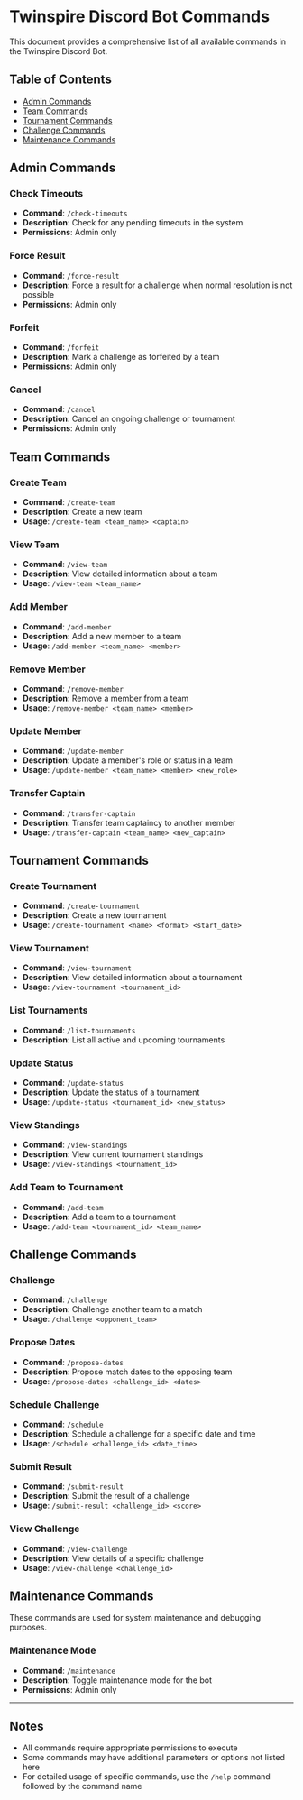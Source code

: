# Twinspire Discord Bot Commands

This document provides a comprehensive list of all available commands in the Twinspire Discord Bot.

## Table of Contents
- [Admin Commands](#admin-commands)
- [Team Commands](#team-commands)
- [Tournament Commands](#tournament-commands)
- [Challenge Commands](#challenge-commands)
- [Maintenance Commands](#maintenance-commands)

## Admin Commands

### Check Timeouts
- **Command**: `/check-timeouts`
- **Description**: Check for any pending timeouts in the system
- **Permissions**: Admin only

### Force Result
- **Command**: `/force-result`
- **Description**: Force a result for a challenge when normal resolution is not possible
- **Permissions**: Admin only

### Forfeit
- **Command**: `/forfeit`
- **Description**: Mark a challenge as forfeited by a team
- **Permissions**: Admin only

### Cancel
- **Command**: `/cancel`
- **Description**: Cancel an ongoing challenge or tournament
- **Permissions**: Admin only

## Team Commands

### Create Team
- **Command**: `/create-team`
- **Description**: Create a new team
- **Usage**: `/create-team <team_name> <captain>`

### View Team
- **Command**: `/view-team`
- **Description**: View detailed information about a team
- **Usage**: `/view-team <team_name>`

### Add Member
- **Command**: `/add-member`
- **Description**: Add a new member to a team
- **Usage**: `/add-member <team_name> <member>`

### Remove Member
- **Command**: `/remove-member`
- **Description**: Remove a member from a team
- **Usage**: `/remove-member <team_name> <member>`

### Update Member
- **Command**: `/update-member`
- **Description**: Update a member's role or status in a team
- **Usage**: `/update-member <team_name> <member> <new_role>`

### Transfer Captain
- **Command**: `/transfer-captain`
- **Description**: Transfer team captaincy to another member
- **Usage**: `/transfer-captain <team_name> <new_captain>`

## Tournament Commands

### Create Tournament
- **Command**: `/create-tournament`
- **Description**: Create a new tournament
- **Usage**: `/create-tournament <name> <format> <start_date>`

### View Tournament
- **Command**: `/view-tournament`
- **Description**: View detailed information about a tournament
- **Usage**: `/view-tournament <tournament_id>`

### List Tournaments
- **Command**: `/list-tournaments`
- **Description**: List all active and upcoming tournaments

### Update Status
- **Command**: `/update-status`
- **Description**: Update the status of a tournament
- **Usage**: `/update-status <tournament_id> <new_status>`

### View Standings
- **Command**: `/view-standings`
- **Description**: View current tournament standings
- **Usage**: `/view-standings <tournament_id>`

### Add Team to Tournament
- **Command**: `/add-team`
- **Description**: Add a team to a tournament
- **Usage**: `/add-team <tournament_id> <team_name>`

## Challenge Commands

### Challenge
- **Command**: `/challenge`
- **Description**: Challenge another team to a match
- **Usage**: `/challenge <opponent_team>`

### Propose Dates
- **Command**: `/propose-dates`
- **Description**: Propose match dates to the opposing team
- **Usage**: `/propose-dates <challenge_id> <dates>`

### Schedule Challenge
- **Command**: `/schedule`
- **Description**: Schedule a challenge for a specific date and time
- **Usage**: `/schedule <challenge_id> <date_time>`

### Submit Result
- **Command**: `/submit-result`
- **Description**: Submit the result of a challenge
- **Usage**: `/submit-result <challenge_id> <score>`

### View Challenge
- **Command**: `/view-challenge`
- **Description**: View details of a specific challenge
- **Usage**: `/view-challenge <challenge_id>`

## Maintenance Commands

These commands are used for system maintenance and debugging purposes.

### Maintenance Mode
- **Command**: `/maintenance`
- **Description**: Toggle maintenance mode for the bot
- **Permissions**: Admin only

---

## Notes
- All commands require appropriate permissions to execute
- Some commands may have additional parameters or options not listed here
- For detailed usage of specific commands, use the `/help` command followed by the command name 